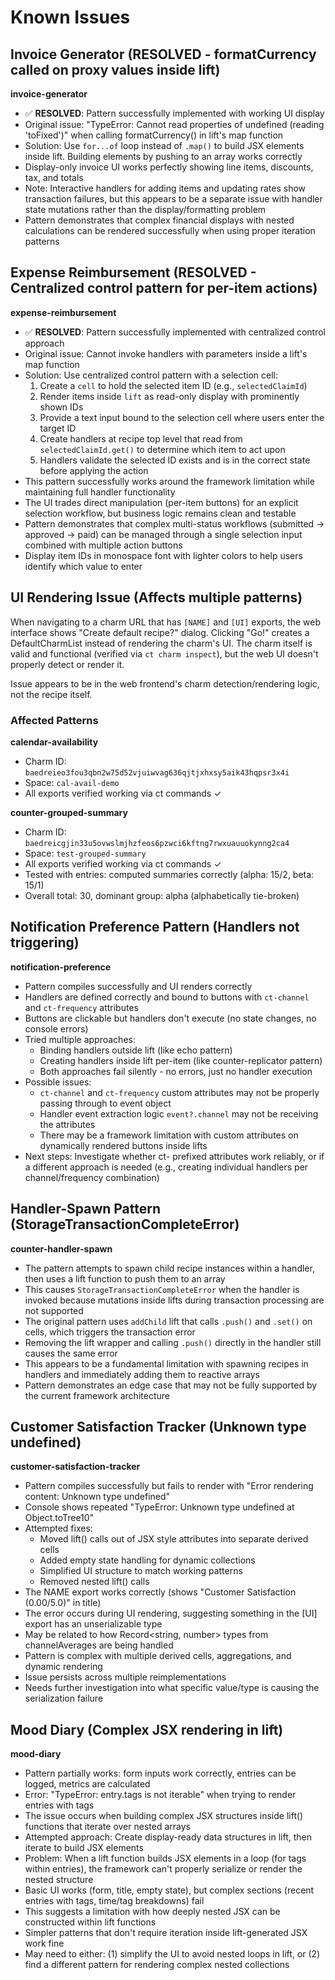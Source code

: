# Known Issues

## Invoice Generator (RESOLVED - formatCurrency called on proxy values inside lift)

**invoice-generator**

- ✅ **RESOLVED**: Pattern successfully implemented with working UI display
- Original issue: "TypeError: Cannot read properties of undefined (reading
  'toFixed')" when calling formatCurrency() in lift's map function
- Solution: Use `for...of` loop instead of `.map()` to build JSX elements inside
  lift. Building elements by pushing to an array works correctly
- Display-only invoice UI works perfectly showing line items, discounts, tax,
  and totals
- Note: Interactive handlers for adding items and updating rates show
  transaction failures, but this appears to be a separate issue with handler
  state mutations rather than the display/formatting problem
- Pattern demonstrates that complex financial displays with nested calculations
  can be rendered successfully when using proper iteration patterns

## Expense Reimbursement (RESOLVED - Centralized control pattern for per-item actions)

**expense-reimbursement**

- ✅ **RESOLVED**: Pattern successfully implemented with centralized control
  approach
- Original issue: Cannot invoke handlers with parameters inside a lift's map
  function
- Solution: Use centralized control pattern with a selection cell:
  1. Create a `cell` to hold the selected item ID (e.g., `selectedClaimId`)
  2. Render items inside `lift` as read-only display with prominently shown IDs
  3. Provide a text input bound to the selection cell where users enter the
     target ID
  4. Create handlers at recipe top level that read from `selectedClaimId.get()`
     to determine which item to act upon
  5. Handlers validate the selected ID exists and is in the correct state before
     applying the action
- This pattern successfully works around the framework limitation while
  maintaining full handler functionality
- The UI trades direct manipulation (per-item buttons) for an explicit selection
  workflow, but business logic remains clean and testable
- Pattern demonstrates that complex multi-status workflows (submitted → approved
  → paid) can be managed through a single selection input combined with multiple
  action buttons
- Display item IDs in monospace font with lighter colors to help users identify
  which value to enter

## UI Rendering Issue (Affects multiple patterns)

When navigating to a charm URL that has `[NAME]` and `[UI]` exports, the web
interface shows "Create default recipe?" dialog. Clicking "Go!" creates a
DefaultCharmList instead of rendering the charm's UI. The charm itself is valid
and functional (verified via `ct charm inspect`), but the web UI doesn't
properly detect or render it.

Issue appears to be in the web frontend's charm detection/rendering logic, not
the recipe itself.

### Affected Patterns

**calendar-availability**

- Charm ID: `baedreieo3fou3qbn2w75d52vjuiwvag636qjtjxhxsy5aik43hqpsr3x4i`
- Space: `cal-avail-demo`
- All exports verified working via ct commands ✓

**counter-grouped-summary**

- Charm ID: `baedreicgjin33u5ovwslmjhzfeos6pzwci6kftng7rwxuauuokynng2ca4`
- Space: `test-grouped-summary`
- All exports verified working via ct commands ✓
- Tested with entries: computed summaries correctly (alpha: 15/2, beta: 15/1)
- Overall total: 30, dominant group: alpha (alphabetically tie-broken)

## Notification Preference Pattern (Handlers not triggering)

**notification-preference**

- Pattern compiles successfully and UI renders correctly
- Handlers are defined correctly and bound to buttons with `ct-channel` and
  `ct-frequency` attributes
- Buttons are clickable but handlers don't execute (no state changes, no console
  errors)
- Tried multiple approaches:
  - Binding handlers outside lift (like echo pattern)
  - Creating handlers inside lift per-item (like counter-replicator pattern)
  - Both approaches fail silently - no errors, just no handler execution
- Possible issues:
  - `ct-channel` and `ct-frequency` custom attributes may not be properly
    passing through to event object
  - Handler event extraction logic `event?.channel` may not be receiving the
    attributes
  - There may be a framework limitation with custom attributes on dynamically
    rendered buttons inside lifts
- Next steps: Investigate whether ct- prefixed attributes work reliably, or if a
  different approach is needed (e.g., creating individual handlers per
  channel/frequency combination)

## Handler-Spawn Pattern (StorageTransactionCompleteError)

**counter-handler-spawn**

- The pattern attempts to spawn child recipe instances within a handler, then
  uses a lift function to push them to an array
- This causes `StorageTransactionCompleteError` when the handler is invoked
  because mutations inside lifts during transaction processing are not supported
- The original pattern uses `addChild` lift that calls `.push()` and `.set()` on
  cells, which triggers the transaction error
- Removing the lift wrapper and calling `.push()` directly in the handler still
  causes the same error
- This appears to be a fundamental limitation with spawning recipes in handlers
  and immediately adding them to reactive arrays
- Pattern demonstrates an edge case that may not be fully supported by the
  current framework architecture

## Customer Satisfaction Tracker (Unknown type undefined)

**customer-satisfaction-tracker**

- Pattern compiles successfully but fails to render with "Error rendering
  content: Unknown type undefined"
- Console shows repeated "TypeError: Unknown type undefined at Object.toTree10"
- Attempted fixes:
  - Moved lift() calls out of JSX style attributes into separate derived cells
  - Added empty state handling for dynamic collections
  - Simplified UI structure to match working patterns
  - Removed nested lift() calls
- The NAME export works correctly (shows "Customer Satisfaction (0.00/5.0)" in
  title)
- The error occurs during UI rendering, suggesting something in the [UI] export
  has an unserializable type
- May be related to how Record<string, number> types from channelAverages are
  being handled
- Pattern is complex with multiple derived cells, aggregations, and dynamic
  rendering
- Issue persists across multiple reimplementations
- Needs further investigation into what specific value/type is causing the
  serialization failure

## Mood Diary (Complex JSX rendering in lift)

**mood-diary**

- Pattern partially works: form inputs work correctly, entries can be logged,
  metrics are calculated
- Error: "TypeError: entry.tags is not iterable" when trying to render entries
  with tags
- The issue occurs when building complex JSX structures inside lift() functions
  that iterate over nested arrays
- Attempted approach: Create display-ready data structures in lift, then iterate
  to build JSX elements
- Problem: When a lift function builds JSX elements in a loop (for tags within
  entries), the framework can't properly serialize or render the nested
  structure
- Basic UI works (form, title, empty state), but complex sections (recent
  entries with tags, time/tag breakdowns) fail
- This suggests a limitation with how deeply nested JSX can be constructed
  within lift functions
- Simpler patterns that don't require iteration inside lift-generated JSX work
  fine
- May need to either: (1) simplify the UI to avoid nested loops in lift, or (2)
  find a different pattern for rendering complex nested collections
